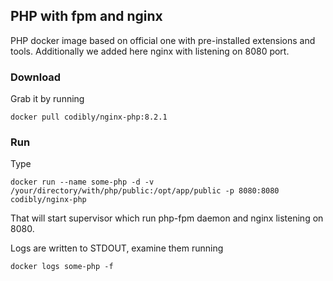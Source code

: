 ## PHP with fpm and nginx 
PHP docker image based on official one with pre-installed extensions and tools.
Additionally we added here nginx with listening on 8080 port.


### Download
Grab it by running
```
docker pull codibly/nginx-php:8.2.1
```

### Run
Type
```
docker run --name some-php -d -v /your/directory/with/php/public:/opt/app/public -p 8080:8080 codibly/nginx-php
```

That will start supervisor which run php-fpm daemon and nginx listening on 8080.

Logs are written to STDOUT, examine them running

```
docker logs some-php -f
```
